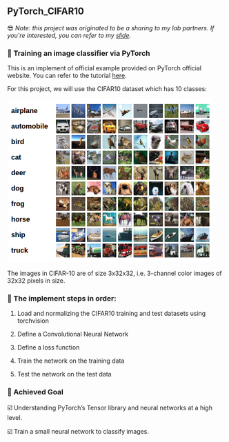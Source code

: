 ## PyTorch_CIFAR10

:sunglasses: *Note: this project was originated to be a sharing to my lab partners. If you're interested, you can refer to my [slide]().*

### :small_blue_diamond: Training an image classifier via PyTorch
This is an implement of official example provided on PyTorch official website.
You can refer to the tutorial [here](https://pytorch.org/tutorials/beginner/blitz/cifar10_tutorial.html).

For this project, we will use the CIFAR10 dataset which has 10 classes:

![image](https://github.com/rachelpeichen/PyTorch_CIFAR10/blob/main/Images%20for%20README/CIFAR10.png)


The images in CIFAR-10 are of size 3x32x32, i.e. 3-channel color images of 32x32 pixels in size.

### :small_blue_diamond: The implement steps in order:

1. Load and normalizing the CIFAR10 training and test datasets using torchvision

2. Define a Convolutional Neural Network

3. Define a loss function

4. Train the network on the training data

5. Test the network on the test data


### :small_blue_diamond: Achieved Goal

:ballot_box_with_check:  Understanding PyTorch’s Tensor library and neural networks at a high level.

:ballot_box_with_check:  Train a small neural network to classify images.

